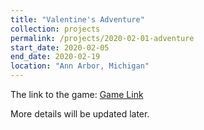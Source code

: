 ```yaml
---
title: "Valentine's Adventure"
collection: projects
permalink: /projects/2020-02-01-adventure
start_date: 2020-02-05
end_date: 2020-02-19
location: "Ann Arbor, Michigan"
---
```

The link to the game: [Game Link](../_pages/valentine-adventure/adventure.html)

More details will be updated later.
